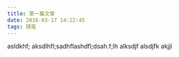 ```yaml
---
title: 第一篇文章
date: 2016-03-17 14:22:45
tags: 随笔
---
```


asldkhf;
aksdlhfl;sadhflashdfl;dsah.f;lh
alksdjf
alsdjfk
akjjl
